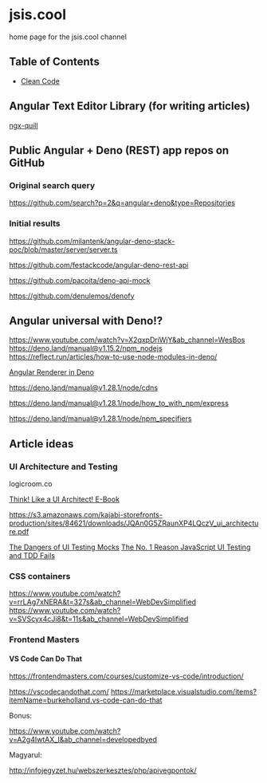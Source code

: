 # jsis.cool
home page for the jsis.cool channel

## Table of Contents

- [Clean Code](https://htmlpreview.github.io/?https://github.com/webpreneur/jsis.cool/blob/main/clean-code/index.html)

## Angular Text Editor Library (for writing articles)

[ngx-quill](https://www.npmjs.com/package/ngx-quill)


## Public Angular + Deno (REST) app repos on GitHub

### Original search query

https://github.com/search?p=2&q=angular+deno&type=Repositories

### Initial results

https://github.com/milantenk/angular-deno-stack-poc/blob/master/server/server.ts

https://github.com/festackcode/angular-deno-rest-api

https://github.com/pacoita/deno-api-mock

https://github.com/denulemos/denofy


## Angular universal with Deno!?

https://www.youtube.com/watch?v=X2qxpDriWjY&ab_channel=WesBos
https://deno.land/manual@v1.15.2/npm_nodejs
https://reflect.run/articles/how-to-use-node-modules-in-deno/

[Angular Renderer in Deno](https://deno.land/x/angular_deno@v0.3.1)


https://deno.land/manual@v1.28.1/node/cdns

https://deno.land/manual@v1.28.1/node/how_to_with_npm/express

https://deno.land/manual@v1.28.1/node/npm_specifiers


## Article ideas

### UI Architecture and Testing

logicroom.co

[Think! Like a UI Architect! E-Book](https://www.logicroom.co/start)

https://s3.amazonaws.com/kajabi-storefronts-production/sites/84621/downloads/JQAn0G5ZRaunXP4LQczV_ui_architecture.pdf

[The Dangers of UI Testing Mocks](https://youtu.be/stK0cGlJETo)
[The No. 1 Reason JavaScript UI Testing and TDD Fails](https://youtu.be/s6udw_sNZjM)


### CSS containers

https://www.youtube.com/watch?v=rrLAg7xNERA&t=327s&ab_channel=WebDevSimplified
https://www.youtube.com/watch?v=SVScyx4cJi8&t=11s&ab_channel=WebDevSimplified

### Frontend Masters

#### VS Code Can Do That

https://frontendmasters.com/courses/customize-vs-code/introduction/

https://vscodecandothat.com/
https://marketplace.visualstudio.com/items?itemName=burkeholland.vs-code-can-do-that

Bonus:

https://www.youtube.com/watch?v=A2g4IwtAX_I&ab_channel=developedbyed


Magyarul:

http://infojegyzet.hu/webszerkesztes/php/apivegpontok/
